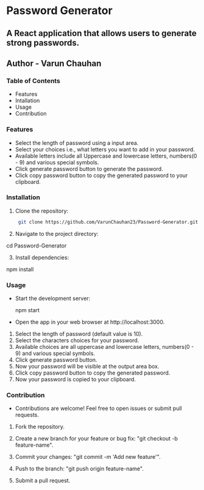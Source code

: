 # Password Generator
## A React application that allows users to generate strong passwords.
## Author - Varun Chauhan

### Table of Contents
* Features
* Intallation
* Usage
* Contribution

### Features
* Select the length of password using a input area.
* Select your choices i.e., what letters you want to add in your password.
* Available letters include all Uppercase and lowercase letters, numbers(0 - 9) and various special symbols.
* Click generate password button to generate the password.
* Click copy password button to copy the generated password to your clipboard.

### Installation

1. Clone the repository:
    ```bash
     git clone https://github.com/VarunChauhan23/Password-Generator.git

2. Navigate to the project directory:

  cd Password-Generator

3. Install dependencies:

  npm install

### Usage

* Start the development server:

  npm start

* Open the app in your web browser at http://localhost:3000.

1. Select the length of password (default value is 10).
2. Select the characters choices for your password.
3. Available choices are all uppercase and lowercase letters, numbers(0 - 9) and various special symbols.
4. Click generate password button.
5. Now your password will be visible at the output area box.
6. Click copy password button to copy the generated password.
7. Now your password is copied to your clipboard.

### Contribution

* Contributions are welcome! Feel free to open issues or submit pull requests.

1. Fork the repository.

2. Create a new branch for your feature or bug fix: "git checkout -b feature-name".

3. Commit your changes: "git commit -m 'Add new feature'".

4. Push to the branch: "git push origin feature-name".

5. Submit a pull request.
